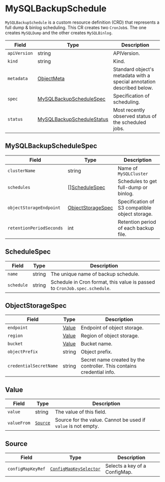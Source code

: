MySQLBackupSchedule
===================

`MySQLBackupSchedule` is a custom resource definition (CRD) that represents
a full dump & binlog scheduling. This CR creates two `CronJob`s.
The one creates `MySQLDump` and the other creates `MySQLBinlog`.

| Field        | Type                                                    | Description                                                           |
| ------------ | ------------------------------------------------------- | --------------------------------------------------------------------- |
| `apiVersion` | string                                                  | APIVersion.                                                           |
| `kind`       | string                                                  | Kind.                                                                 |
| `metadata`   | [ObjectMeta]                                            | Standard object's metadata with a special annotation described below. |
| `spec`       | [MySQLBackupScheduleSpec](#MySQLBackupScheduleSpec)     | Specification of scheduling.                                          |
| `status`     | [MySQLBackupScheduleStatus](#MySQLBackupScheduleStatus) | Most recently observed status of the scheduled jobs.                  |

MySQLBackupScheduleSpec
-----------------------

| Field                    | Type                                    | Description                                    |
| ------------------------ | --------------------------------------- | ---------------------------------------------- |
| `clusterName`            | string                                  | Name of `MySQLCluster`                         |
| `schedules`              | \[\][ScheduleSpec](#ScheduleSpec)       | Schedules to get full-dump or binlog.          |
| `objectStorageEndpoint`  | [ObjectStorageSpec](#ObjectStorageSpec) | Specification of S3 compatible object storage. |
| `retentionPeriodSeconds` | int                                     | Retention period of each backup file.          |

ScheduleSpec
------------

| Field      | Type   | Description                                                               |
| ---------- | ------ | ------------------------------------------------------------------------- |
| `name`     | string | The unique name of backup schedule.                                       |
| `schedule` | string | Schedule in Cron format, this value is passed to `CronJob.spec.schedule`. |

ObjectStorageSpec
-----------------

| Field                  | Type            | Description                                                           |
| ---------------------- | --------------- | --------------------------------------------------------------------- |
| `endpoint`             | [Value](#Value) | Endpoint of object storage.                                           |
| `region`               | [Value](#Value) | Region of object storage.                                             |
| `bucket`               | [Value](#Value) | Bucket name.                                                          |
| `objectPrefix`         | string          | Object prefix.                                                        |
| `credentialSecretName` | string          | Secret name created by the controller. This contains credential info. |

Value
-----
| Field       | Type                | Description                                                   |
| ----------- | ------------------- | ------------------------------------------------------------- |
| `value`     | string              | The value of this field.                                      |
| `valueFrom` | [`Source`](#Source) | Source for the value. Cannot be used if `value` is not empty. |

Source
------

| Field             | Type                     | Description                   |
| ----------------- | ------------------------ | ----------------------------- |
| `configMapKeyRef` | [`ConfigMapKeySelector`] | Selects a key of a ConfigMap. |

[ObjectMeta]: https://kubernetes.io/docs/reference/generated/kubernetes-api/v1.17/#objectmeta-v1-meta
[`ConfigMapKeySelector`]: https://kubernetes.io/docs/reference/generated/kubernetes-api/v1.17/#configmapkeyselector-v1-core
